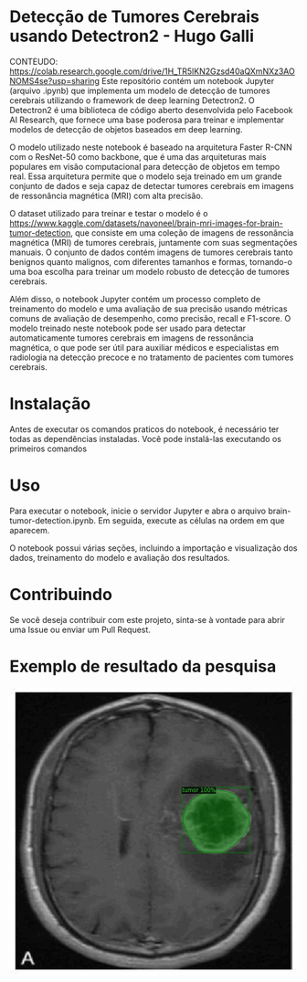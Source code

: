 # Detecção de Tumores Cerebrais usando Detectron2 - Hugo Galli
CONTEUDO: https://colab.research.google.com/drive/1H_TR5lKN2Gzsd40aQXmNXz3AONOMS4se?usp=sharing
Este repositório contém um notebook Jupyter (arquivo .ipynb) que implementa um modelo de detecção de tumores cerebrais utilizando o framework de deep learning Detectron2. O Detectron2 é uma biblioteca de código aberto desenvolvida pelo Facebook AI Research, que fornece uma base poderosa para treinar e implementar modelos de detecção de objetos baseados em deep learning.

O modelo utilizado neste notebook é baseado na arquitetura Faster R-CNN com o ResNet-50 como backbone, que é uma das arquiteturas mais populares em visão computacional para detecção de objetos em tempo real. Essa arquitetura permite que o modelo seja treinado em um grande conjunto de dados e seja capaz de detectar tumores cerebrais em imagens de ressonância magnética (MRI) com alta precisão.

O dataset utilizado para treinar e testar o modelo é o https://www.kaggle.com/datasets/navoneel/brain-mri-images-for-brain-tumor-detection, que consiste em uma coleção de imagens de ressonância magnética (MRI) de tumores cerebrais, juntamente com suas segmentações manuais. O conjunto de dados contém imagens de tumores cerebrais tanto benignos quanto malignos, com diferentes tamanhos e formas, tornando-o uma boa escolha para treinar um modelo robusto de detecção de tumores cerebrais.

Além disso, o notebook Jupyter contém um processo completo de treinamento do modelo e uma avaliação de sua precisão usando métricas comuns de avaliação de desempenho, como precisão, recall e F1-score. O modelo treinado neste notebook pode ser usado para detectar automaticamente tumores cerebrais em imagens de ressonância magnética, o que pode ser útil para auxiliar médicos e especialistas em radiologia na detecção precoce e no tratamento de pacientes com tumores cerebrais.

# Instalação
Antes de executar os comandos praticos do notebook, é necessário ter todas as dependências instaladas. Você pode instalá-las executando os primeiros comandos


# Uso
Para executar o notebook, inicie o servidor Jupyter e abra o arquivo brain-tumor-detection.ipynb. Em seguida, execute as células na ordem em que aparecem.

O notebook possui várias seções, incluindo a importação e visualização dos dados, treinamento do modelo e avaliação dos resultados.

# Contribuindo
Se você deseja contribuir com este projeto, sinta-se à vontade para abrir uma Issue ou enviar um Pull Request.

# Exemplo de resultado da pesquisa
![](https://github.com/hugogalli/BrainTumorSegmentation/blob/main/result_ex.gif)
